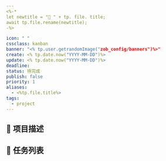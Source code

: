 ```yaml
---
<%-* 
let newtitle = "📌 " + tp. file. title;
await tp.file.rename(newtitle);
-%>

icon: " "
cssclass: kanban
banner: "<% tp.user.getrandomImage("zob_config/banners")%>"
create: <% tp.date.now("YYYY-MM-DD")%>
update: <% tp.date.now("YYYY-MM-DD")%>
deadline: 
status: 待完成
publish: false
priority: 1
aliases: 
  - <%tp.file.title%>
tags: 
  - project
---
```


## 📄 项目描述



## 📅 任务列表




